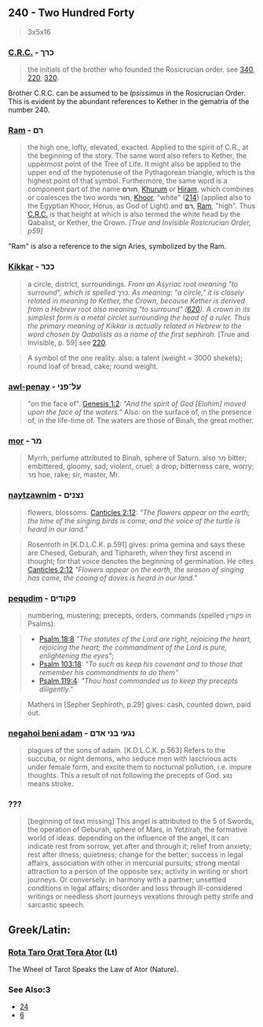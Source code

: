 ## 240 - Two Hundred Forty
> 3x5x16

### [C.R.C.](/keys/KRK) - כרך
> the initials of the brother who founded the Rosicrucian order. see [340](340), [220](220), [320](320).

Brother C.R.C. can be assumed to be *Ipsissimus* in the Rosicrucian Order. This is evident by the abundant references to Kether in the gematria of the number 240.

### [Ram](/keys/RM) - רם
> the high one, lofty, elevated, exacted. Applied to the spirit of C.R., at the beginning of the story. The same word also refers to Kether, the uppermost point of the Tree of Life. It might also be applied to the upper end of the hypotenuse of the Pythagorean triangle, which is the highest point of that symbol. Furthermore, the same word is a component part of the name **חורם**, [Khurum](/keys/ChVRM) or [Hiram](254), which combines or coalesces the two words **חור**, [Khoor](/keys/ChVR), "white" ([214](214)) (applied also to the Egyptian Khoor, Horus, as God of Light) and **רם**, [Ram](/keys/RM), "high". Thus [C.R.C.](/keys/KRK) is that height at which is also termed the white head by the Qabalist, or Kether, the Crown. *[True and Invisible Rosicrucian Order, p59]*

"Ram" is also a reference to the sign Aries, symbolized by the Ram.

### [Kikkar](/keys/KKR) - ככר
> a circle, district, surroundings. *From an Asyriac root meaning "to surround", which is spelled כרך. As meaning: "a circle," it is closely related in meaning to Kether, the Crown, because Kether is derived from a Hebrew root also meaning "to surround" ([620](620)). A crown in its simplest form is a metal circlet surrounding the head of a ruler. Thus the primary meaning of Kikkar is actually related in Hebrew to the word chosen by Qabalists as a name of the first sephirah.* [True and Invisible, p. 59] see [220](220).

> A symbol of the one reality. also: a talent (weight = 3000 shekels); round loaf of bread, cake; round weight.

### [awl-penay](/keys/OL-PNI) - על־פני
> "on the face of". [Genesis 1:2](http://biblehub.com/genesis/1-2.htm): *"And the spirit of God [Elohim] moved upon the face of the waters."* Also: on the surface of, in the presence of, in the life-time of. The waters are those of Binah, the great mother.

### [mor](/keys/MR) - מר
> Myrrh, perfume attributed to Binah, sphere of Saturn. also מר bitter; embittered, gloomy, sad; violent, cruel; a drop; bitterness care, worry; מר hoe, rake; sir, master, Mr.

### [naytzawnim](/keys/NTzNIM) - נצנים
> flowers, blossoms. [Canticles 2:12](http://biblehub.com/songs/2-12.htm): *"The flowers appear on the earth; the time of the singing birds is come, and the voice of the turtle is heard in our land."*

> Rosenroth in [K.D.L.C.K. p.591] gives: prima gemina and says these are Chesed, Geburah, and Tiphareth, when they first ascend in thought; for that voice denotes the beginning of germination. He cites [Canticles 2:12](http://biblehub.com/songs/2-1.htm) *"Flowers appear on the earth, the season of singing has come, the cooing of doves is heard in our land."*

### [pequdim](/keys/PQVDIM) - פקודים
> numbering, mustering; precepts, orders, commands (spelled פקודין in Psalms).

> - [Psalm 18:8](http://biblehub.com/psalms/18-8.htm) *"The statutes of the Lord are right, rejoicing the heart, rejoicing the heart; the commandment of the Lord is pure, enlightening the eyes"*;
> - [Psalm 103:18](http://biblehub.com/psalms/103-8.htm): *"To such as keep his covenant and to those that remember his commandments to do them"*
> - [Psalm 119:4](http://biblehub.com/psalms/119-4.htm): *"Thou hast commanded us to keep thy precepts diligently."*

> Mathers in [Sepher Sephiroth, p.29] gives: cash, counted down, paid out.

### [negahoi beni adam](/keys/NGOI.BNI.ADM) - נגעי בני אדם
> plagues of the sons of adam. [K.D.L.C.K. p.563] Refers to the succuba, or night demons, who seduce men with lascivious acts under female form, and excite them to nocturnal pollution, i.e. impure thoughts. This a result of not following the precepts of God. נגע means stroke.

### ???
> [beginning of text missing] This angel is attributed to the 5 of Swords, the operation of Geburah, sphere of Mars, in Yetzirah, the formative world of ideas. depending on the influence of the angel, it can indicate rest from sorrow, yet after and through it; relief from anxiety; rest after illness; quietness; change for the better; success in legal affairs, association with other in mercurial pursuits; strong mental attraction to a person of the opposite sex; activity in writing or short journeys. Or conversely: in harmony with a partner; unsettled conditions in legal affairs; disorder and loss through ill-considered writings or needless short journeys vexations through petty strife and sarcastic speech.

## Greek/Latin:

### [Rota Taro Orat Tora Ator](/latin?word=Rota+Taro+Orat+Tora+Ator) (Lt)
The Wheel of Tarot Speaks the Law of Ator (Nature).

### See Also:3

- [24](24)
- [6](6)







